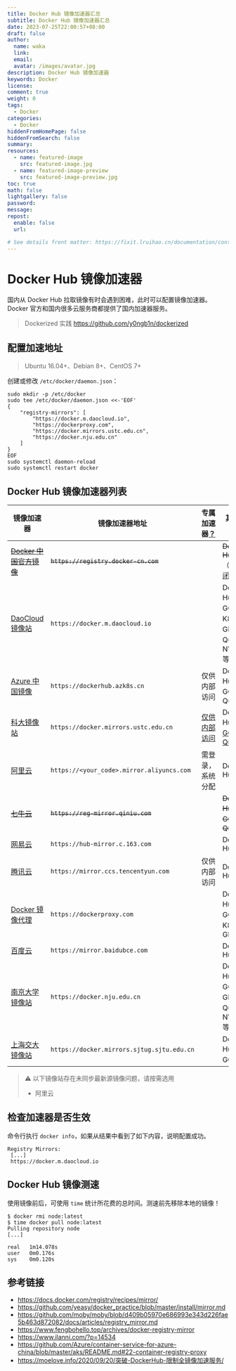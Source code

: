```yaml
---
title: Docker Hub 镜像加速器汇总
subtitle: Docker Hub 镜像加速器汇总
date: 2023-07-25T22:00:57+08:00
draft: false
author:
  name: waka
  link:
  email:
  avatar: /images/avatar.jpg
description: Docker Hub 镜像加速器
keywords: Docker
license:
comment: true
weight: 0
tags:
  - Docker
categories:
  - Docker
hiddenFromHomePage: false
hiddenFromSearch: false
summary:
resources:
  - name: featured-image
    src: featured-image.jpg
  - name: featured-image-preview
    src: featured-image-preview.jpg
toc: true
math: false
lightgallery: false
password:
message:
repost:
  enable: false
  url:

# See details front matter: https://fixit.lruihao.cn/documentation/content/#front-matter
---
```

# Docker Hub 镜像加速器

国内从 Docker Hub 拉取镜像有时会遇到困难，此时可以配置镜像加速器。Docker 官方和国内很多云服务商都提供了国内加速器服务。

> Dockerized 实践 https://github.com/y0ngb1n/dockerized

## 配置加速地址

> Ubuntu 16.04+、Debian 8+、CentOS 7+

创建或修改 `/etc/docker/daemon.json`：

```
sudo mkdir -p /etc/docker
sudo tee /etc/docker/daemon.json <<-'EOF'
{
    "registry-mirrors": [
        "https://docker.m.daocloud.io",
        "https://dockerproxy.com",
        "https://docker.mirrors.ustc.edu.cn",
        "https://docker.nju.edu.cn"
    ]
}
EOF
sudo systemctl daemon-reload
sudo systemctl restart docker
```

## Docker Hub 镜像加速器列表

镜像加速器 | 镜像加速器地址 | 专属加速器[？](# "需登录后获取平台分配的专属加速器") | 其它加速[？](# "支持哪些镜像来源的镜像加速")
--- | --- | --- | ---
~~[Docker 中国官方镜像](https://docker-cn.com/registry-mirror)~~ | ~~`https://registry.docker-cn.com`~~ | | ~~Docker Hub~~（[已关闭](https://github.com/docker/docker.github.io/issues/8793)）
[DaoCloud 镜像站](https://github.com/DaoCloud/public-image-mirror) | `https://docker.m.daocloud.io` | |  Docker Hub、GCR、K8S、GHCR、Quay、NVCR 等
[Azure 中国镜像](https://github.com/Azure/container-service-for-azure-china/blob/master/aks/README.md#22-container-registry-proxy) | `https://dockerhub.azk8s.cn` | 仅供内部访问 | Docker Hub、GCR、Quay
[科大镜像站](https://mirrors.ustc.edu.cn/help/dockerhub.html) | `https://docker.mirrors.ustc.edu.cn` | [仅供内部访问](https://mirrors.ustc.edu.cn/help/dockerhub.html) | Docker Hub、[GCR](https://github.com/ustclug/mirrorrequest/issues/91)、[Quay](https://github.com/ustclug/mirrorrequest/issues/135)
[阿里云](https://cr.console.aliyun.com) | `https://<your_code>.mirror.aliyuncs.com` | 需登录，系统分配 | Docker Hub
~~[七牛云](https://kirk-enterprise.github.io/hub-docs/#/user-guide/mirror)~~ | ~~`https://reg-mirror.qiniu.com`~~ | | ~~Docker Hub、GCR、Quay~~
[网易云](https://c.163yun.com/hub) | `https://hub-mirror.c.163.com` | | Docker Hub
[腾讯云](https://cloud.tencent.com/document/product/457/9113) | `https://mirror.ccs.tencentyun.com` | 仅供内部访问 | Docker Hub
[Docker 镜像代理](https://dockerproxy.com) | `https://dockerproxy.com` | | Docker Hub、GCR、K8S、GHCR
[百度云](https://cloud.baidu.com/doc/CCE/s/Yjxppt74z#%E4%BD%BF%E7%94%A8dockerhub%E5%8A%A0%E9%80%9F%E5%99%A8) | `https://mirror.baidubce.com` | | Docker Hub
[南京大学镜像站](https://doc.nju.edu.cn/books/35f4a) | `https://docker.nju.edu.cn` | | Docker Hub、GCR、GHCR、Quay、NVCR 等
[上海交大镜像站](https://mirrors.sjtug.sjtu.edu.cn/) | `https://docker.mirrors.sjtug.sjtu.edu.cn` | | Docker Hub、GCR 等

> ⚠️ 以下镜像站存在未同步最新源镜像问题，请按需选用
> - 阿里云

## 检查加速器是否生效

命令行执行 `docker info`，如果从结果中看到了如下内容，说明配置成功。

```console
Registry Mirrors:
 [...]
 https://docker.m.daocloud.io
```

## Docker Hub 镜像测速

使用镜像前后，可使用 `time` 统计所花费的总时间。测速前先移除本地的镜像！ 

```console
$ docker rmi node:latest
$ time docker pull node:latest
Pulling repository node
[...]

real   1m14.078s
user   0m0.176s
sys    0m0.120s
```

## 参考链接

+ https://docs.docker.com/registry/recipes/mirror/
+ https://github.com/yeasy/docker_practice/blob/master/install/mirror.md
+ https://github.com/moby/moby/blob/d409b05970e686993e343d226fae5b463d872082/docs/articles/registry_mirror.md
+ https://www.fengbohello.top/archives/docker-registry-mirror
+ https://www.ilanni.com/?p=14534
+ https://github.com/Azure/container-service-for-azure-china/blob/master/aks/README.md#22-container-registry-proxy
+ https://moelove.info/2020/09/20/突破-DockerHub-限制全镜像加速服务/

<!--more-->
